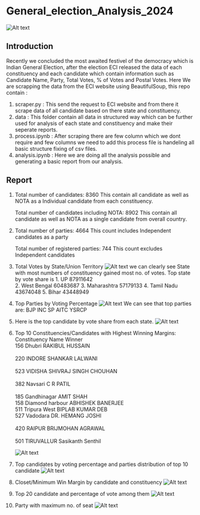 # General_election_Analysis_2024

![Alt text](graphs/India-Election-Results-2024-Live--scaled.jpg)

## Introduction 
Recently we concluded the most awaited festivel of the democracy which is Indian General Election, after the election ECI released the data of each constituency and each candidate which contain information such as Candidate Name, Party, Total Votes, % of Votes and Postal Votes.
Here We are scrapping the data from the ECI website using BeautifulSoup, this repo contain :
1. scraper.py : This send the request to ECI website and from there it scrape data of all candidate based on there state and constituency.
2. data : This folder contain all data in structured way which can be further used for analysis of each state and constituency and make their seperate reports.
3. process.ipynb : After scraping there are few column which we dont require and few columns we need to add this process file is handeling all basic structure fixing of csv files.
4. analysis.ipynb : Here we are doing all the analysis possible and generating a basic report from our analysis.

## Report
1.  Total number of candidates: 8360
    This contain all candidate as well as NOTA as a Individual candidate from each constituency.

    Total number of candidates including NOTA: 8902
    This contain all candidate as well as NOTA as a single candidate from overall country.

2.  Total number of parties: 4664
    This count includes Independent candidates as a party

    Total number of registered parties: 744
    This count excludes Independent candidates

3.  Total Votes by State/Union Territory
    ![Alt text](graphs/total_votes_by_state.png)
    we can clearly see State with most numbers of constituency gained most no. of votes.
    Top state by vote share is 
        1. UP               87911642                                 
        2. West Bengal      60483687 
        3. Maharashtra      57179133 
        4. Tamil Nadu       43674048 
        5. Bihar            43448949 

4.  Top Parties by Voting Percentage
    ![Alt text](graphs/party_by_voteshare.png)
    We can see that top parties are:
    BJP
    INC
    SP
    AITC
    YSRCP

5.  Here is the top candidate by vote share from each state.
    ![Alt text](graphs/highest_vote_gainer_state.png)

6.  Top 10 Constituencies/Candidates with Highest Winning Margins: <br>
            Constituency Name                 Winner       
        156            Dhubri        RAKIBUL HUSSAIN  <br>  
        220            INDORE        SHANKAR LALWANI  <br>   
        523           VIDISHA  SHIVRAJ SINGH CHOUHAN  <br>  
        382           Navsari              C R PATIL  <br>  
        185       Gandhinagar              AMIT SHAH  <br> 
        158   Diamond harbour      ABHISHEK BANERJEE  <br> 
        511      Tripura West       BIPLAB KUMAR DEB  <br> 
        527          Vadodara       DR. HEMANG JOSHI  <br>  
        420            RAIPUR      BRIJMOHAN AGRAWAL  <br>  
        501        TIRUVALLUR      Sasikanth Senthil  <br>  
    
    ![Alt text](graphs/highest_winningmarg.png)

7.  Top candidates by voting percentage and parties distribution of top 10 candidate
    ![Alt text](graphs/highest_voteper.png)


8.  Closet/Minimum Win Margin by candidate and constituency
    ![Alt text](graphs/least_margin.png)

9.  Top 20 candidate and percentage of vote among them
    ![Alt text](graphs/top20.png)

10.  Party with maximum no. of seat
    ![Alt text](graphs/total_Seat.png)